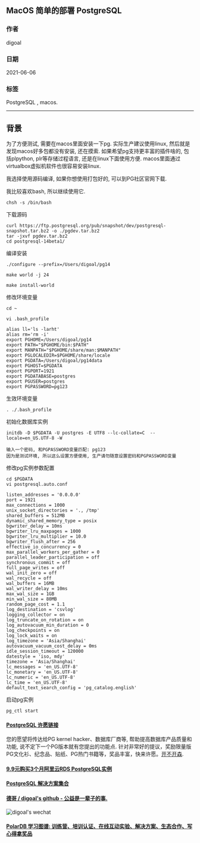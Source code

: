 ## MacOS 简单的部署 PostgreSQL  
  
### 作者  
digoal  
  
### 日期  
2021-06-06  
  
### 标签  
PostgreSQL , macos.   
  
----  
  
## 背景  
为了方便测试, 需要在macos里面安装一下pg. 实际生产建议使用linux, 然后就是发现macos好多包都没有安装, 还在摸索.  如果希望pg支持更丰富的插件啥的, 包括plpython, plr等存储过程语言, 还是在linux下面使用方便.   macos里面通过virtualbox虚拟机软件也很容易安装linux.   
  
我选择使用源码编译, 如果你想使用打包好的, 可以到PG社区官网下载.   
  
我比较喜欢bash, 所以继续使用它.  
  
```  
chsh -s /bin/bash  
```  
  
下载源码  
  
```  
curl https://ftp.postgresql.org/pub/snapshot/dev/postgresql-snapshot.tar.bz2 -o ./pgdev.tar.bz2  
tar -jxvf pgdev.tar.bz2  
cd postgresql-14beta1/  
```  
  
编译安装  
  
```  
./configure --prefix=/Users/digoal/pg14  
  
make world -j 24  
  
make install-world  
```  
  
修改环境变量  
  
```  
cd ~  
  
vi .bash_profile  
  
alias ll='ls -larht'  
alias rm='rm -i'  
export PGHOME=/Users/digoal/pg14
export PATH="$PGHOME/bin:$PATH"  
export MANPATH="$PGHOME/share/man:$MANPATH"  
export PGLOCALEDIR=$PGHOME/share/locale  
export PGDATA=/Users/digoal/pg14data  
export PGHOST=$PGDATA  
export PGPORT=1921  
export PGDATABASE=postgres  
export PGUSER=postgres  
export PGPASSWORD=pg123  
```  
  
生效环境变量  
  
```  
. ./.bash_profile  
```  
  
初始化数据库实例  
  
```  
initdb -D $PGDATA -U postgres -E UTF8 --lc-collate=C  --locale=en_US.UTF-8 -W 
  
输入一个密码, 和PGPASSWORD变量匹配: pg123
因为是测试环境, 所以这么设置方便使用, 生产请勿随意设置密码和PGPASSWORD变量
```  
  
修改pg实例参数配置  
  
```  
cd $PGDATA  
vi postgresql.auto.conf  
  
listen_addresses = '0.0.0.0'		  
port = 1921				  
max_connections = 1000			  
unix_socket_directories = '., /tmp'	  
shared_buffers = 512MB			  
dynamic_shared_memory_type = posix	  
bgwriter_delay = 10ms			  
bgwriter_lru_maxpages = 1000		  
bgwriter_lru_multiplier = 10.0		  
bgwriter_flush_after = 256		  
effective_io_concurrency = 0		  
max_parallel_workers_per_gather = 0	  
parallel_leader_participation = off  
synchronous_commit = off		  
full_page_writes = off			  
wal_init_zero = off			  
wal_recycle = off			  
wal_buffers = 16MB			  
wal_writer_delay = 10ms		  
max_wal_size = 1GB  
min_wal_size = 80MB  
random_page_cost = 1.1			  
log_destination = 'csvlog'		  
logging_collector = on		  
log_truncate_on_rotation = on		  
log_autovacuum_min_duration = 0	  
log_checkpoints = on  
log_lock_waits = on			  
log_timezone = 'Asia/Shanghai'  
autovacuum_vacuum_cost_delay = 0ms	  
idle_session_timeout = 120000		  
datestyle = 'iso, mdy'  
timezone = 'Asia/Shanghai'  
lc_messages = 'en_US.UTF-8'			  
lc_monetary = 'en_US.UTF-8'			  
lc_numeric = 'en_US.UTF-8'			  
lc_time = 'en_US.UTF-8'				  
default_text_search_config = 'pg_catalog.english'  
```  
  
启动pg实例  
  
```  
pg_ctl start  
```  
  
  
  
  
  
#### [PostgreSQL 许愿链接](https://github.com/digoal/blog/issues/76 "269ac3d1c492e938c0191101c7238216")
您的愿望将传达给PG kernel hacker、数据库厂商等, 帮助提高数据库产品质量和功能, 说不定下一个PG版本就有您提出的功能点. 针对非常好的提议，奖励限量版PG文化衫、纪念品、贴纸、PG热门书籍等，奖品丰富，快来许愿。[开不开森](https://github.com/digoal/blog/issues/76 "269ac3d1c492e938c0191101c7238216").  
  
  
#### [9.9元购买3个月阿里云RDS PostgreSQL实例](https://www.aliyun.com/database/postgresqlactivity "57258f76c37864c6e6d23383d05714ea")
  
  
#### [PostgreSQL 解决方案集合](https://yq.aliyun.com/topic/118 "40cff096e9ed7122c512b35d8561d9c8")
  
  
#### [德哥 / digoal's github - 公益是一辈子的事.](https://github.com/digoal/blog/blob/master/README.md "22709685feb7cab07d30f30387f0a9ae")
  
  
![digoal's wechat](../pic/digoal_weixin.jpg "f7ad92eeba24523fd47a6e1a0e691b59")
  
  
#### [PolarDB 学习图谱: 训练营、培训认证、在线互动实验、解决方案、生态合作、写心得拿奖品](https://www.aliyun.com/database/openpolardb/activity "8642f60e04ed0c814bf9cb9677976bd4")
  
